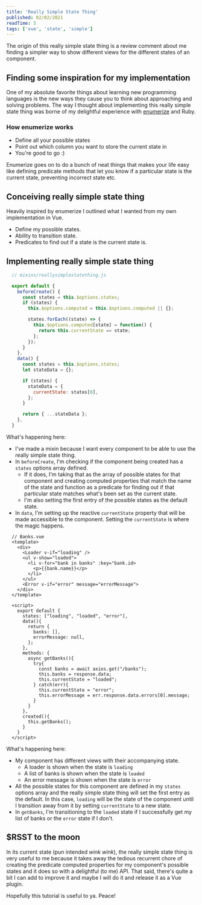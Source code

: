 ```yaml
---
title: 'Really Simple State Thing'
published: 02/02/2021
readTime: 5
tags: ['vue', 'state', 'simple']
---
```


The origin of this really simple state thing is a review comment about me finding a simpler way to show different views for the different states of an component.

<table-of-content :page="$page" />

## Finding some inspiration for my implementation

One of my absolute favorite things about learning new programming languages is the new ways they cause you to think about approaching and solving problems. The way I thought about implementing this really simple state thing was borne of my delightful experience with [enumerize](https://github.com/brainspec/enumerize) and Ruby.

### How enumerize works

- Define all your possible states
- Point out which column you want to store the current state in
- You're good to go :)

Enumerize goes on to do a bunch of neat things that makes your life easy like defining predicate methods that let you know if a particular state is the current state, preventing incorrect state etc.

## Conceiving really simple state thing

Heavily inspired by enumerize I outlined what I wanted from my own implementation in Vue.

- Define my possible states.
- Ability to transition state.
- Predicates to find out if a state is the current state is.

## Implementing really simple state thing

```javascript
  // mixins/reallysimplestatething.js

  export default {
    beforeCreate() {
      const states = this.$options.states;
      if (states) {
        this.$options.computed = this.$options.computed || {};

        states.forEach((state) => {
          this.$options.computed[state] = function() {
            return this.currentState == state;
          };
        });
      }
    },
    data() {
      const states = this.$options.states;
      let stateData = {};

      if (states) {
        stateData = {
          currentState: states[0],
        };
      }

      return { ...stateData };
    },
  }
```

What's happening here:

- I've made a mixin because I want every component to be able to use the really simple state thing.
- In `beforeCreate`, I'm checking if the component being created has a `states` options array defined.
  - If it does, I'm taking that as the array of possible states for that component and creating computed properties that match the name of the state and function as a predicate for finding out if that particular state matches what's been set as the current state.
  - I'm also setting the first entry of the possible states as the default state.
- In `data`, I'm setting up the reactive `currentState` property that will be made accessible to the component. Setting the `currentState` is where the magic happens.

```vue
  // Banks.vue
  <template>
    <div>
      <Loader v-if="loading" />
      <ul v-show="loaded">
        <li v-for="bank in banks" :key="bank.id>
          <p>{{bank.name}}</p>
        </li>
      </ul>
      <Error v-if="error" message="errorMessage">
    </div>
  </template>

  <script>
    export default {
      states: ["loading", "loaded", "error"],
      data(){
        return {
          banks: [],
          errorMessage: null,
        };
      },
      methods: {
        async getBanks(){
          try{
            const banks = await axios.get("/banks");
            this.banks = response.data;
            this.currentState = "loaded";
          } catch(err){
            this.currentState = "error";
            this.errorMessage = err.response.data.errors[0].message;
          }
        }
      },
      created(){
        this.getBanks();
      }
    }
  </script>
```

What's happening here:

- My component has different views with their accompanying state.
  - A loader is shown when the state is `loading`
  - A list of banks is shown when the state is `loaded`
  - An error message is shown when the state is `error`
- All the possible states for this component are defined in my `states` options array and the really simple state thing will set the first entry as the default. In this case, `loading` will be the state of the component until I transition away from it by setting `currentState` to a new state.
- In `getBanks`, I'm transitioning to the `loaded` state if I successfully get my list of banks or the `error` state if I don't.

<content-break />

## $RSST to the moon

In its current state (pun intended *wink wink*), the really simple state thing is very useful to me because it takes away the tedious recurrent chore of creating the predicate computed properties for my component's possible states and it does so with a delightful (to me) API. That said, there's quite a bit I can add to improve it and maybe I will do it and release it as a Vue plugin.

Hopefully this tutorial is useful to ya. Peace!